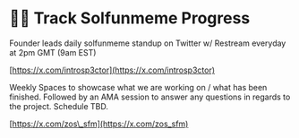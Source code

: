 # 👨‍💻 Track Solfunmeme Progress

Founder leads daily solfunmeme standup on Twitter w/ Restream everyday at 2pm GMT (9am EST)

[https://x.com/introsp3ctor](https://x.com/introsp3ctor)

Weekly Spaces to showcase what we are working on / what has been finished. Followed by an AMA session to answer any questions in regards to the project. Schedule TBD.

[https://x.com/zos\_sfm](https://x.com/zos_sfm)

